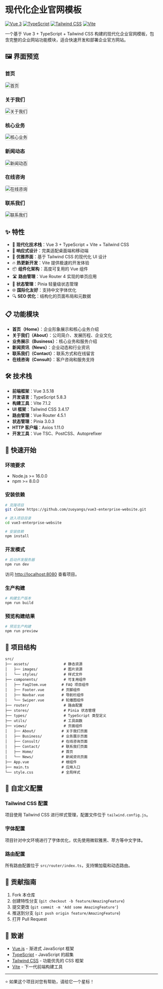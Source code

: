 # 现代化企业官网模板

[![Vue 3](https://img.shields.io/badge/Vue-3.5.18-4FC08D?style=flat&logo=vue.js&logoColor=white)](https://vuejs.org/)
[![TypeScript](https://img.shields.io/badge/TypeScript-5.8.3-3178C6?style=flat&logo=typescript&logoColor=white)](https://www.typescriptlang.org/)
[![Tailwind CSS](https://img.shields.io/badge/Tailwind%20CSS-3.4.17-06B6D4?style=flat&logo=tailwindcss&logoColor=white)](https://tailwindcss.com/)
[![Vite](https://img.shields.io/badge/Vite-7.1.2-646CFF?style=flat&logo=vite&logoColor=white)](https://vitejs.dev/)

一个基于 Vue 3 + TypeScript + Tailwind CSS 构建的现代化企业官网模板，包含完整的企业网站功能模块，适合快速开发和部署企业官方网站。

## 🖼️ 界面预览

### 首页
<img src="./首页.png" alt="首页" style="border: 1px solid #ccc; border-radius: 4px; max-width: 100%; height: auto;">

### 关于我们
<img src="./关于我们.png" alt="关于我们" style="border: 1px solid #ccc; border-radius: 4px; max-width: 100%; height: auto;">

### 核心业务
<img src="./核心业务.png" alt="核心业务" style="border: 1px solid #ccc; border-radius: 4px; max-width: 100%; height: auto;">

### 新闻动态
<img src="./新闻动态.png" alt="新闻动态" style="border: 1px solid #ccc; border-radius: 4px; max-width: 100%; height: auto;">

### 在线咨询
<img src="./在线咨询.png" alt="在线咨询" style="border: 1px solid #ccc; border-radius: 4px; max-width: 100%; height: auto;">

### 联系我们
<img src="./联系我们.png" alt="联系我们" style="border: 1px solid #ccc; border-radius: 4px; max-width: 100%; height: auto;">

## ✨ 特性

- 🚀 **现代化技术栈**：Vue 3 + TypeScript + Vite + Tailwind CSS
- 📱 **响应式设计**：完美适配桌面端和移动端
- 🎨 **优雅界面**：基于 Tailwind CSS 的现代化 UI 设计
- 🔥 **热更新开发**：Vite 提供极速的开发体验
- 📦 **组件化架构**：高度可复用的 Vue 组件
- 🛣️ **路由管理**：Vue Router 4 实现的单页应用
- 💾 **状态管理**：Pinia 轻量级状态管理
- 🌐 **国际化友好**：支持中文字体优化
- 🔍 **SEO 优化**：结构化的页面布局和元数据

## 📋 功能模块

- **首页（Home）**：企业形象展示和核心业务介绍
- **关于我们（About）**：公司简介、发展历程、企业文化
- **业务展示（Business）**：核心业务和服务介绍
- **新闻资讯（News）**：企业动态和行业资讯
- **联系我们（Contact）**：联系方式和在线留言
- **在线咨询（Consult）**：客户咨询和服务支持

## 🛠️ 技术栈

- **前端框架**：Vue 3.5.18
- **开发语言**：TypeScript 5.8.3
- **构建工具**：Vite 7.1.2
- **UI 框架**：Tailwind CSS 3.4.17
- **路由管理**：Vue Router 4.5.1
- **状态管理**：Pinia 3.0.3
- **HTTP 客户端**：Axios 1.11.0
- **开发工具**：Vue TSC、PostCSS、Autoprefixer

## 🚀 快速开始

### 环境要求

- Node.js >= 16.0.0
- npm >= 8.0.0

### 安装依赖

```bash
# 克隆项目
git clone https://github.com/zuoyangs/vue3-enterprise-website.git

# 进入项目目录
cd vue3-enterprise-website

# 安装依赖
npm install
```

### 开发模式

```bash
# 启动开发服务器
npm run dev
```

访问 [http://localhost:8080](http://localhost:8080) 查看项目。

### 生产构建

```bash
# 构建生产版本
npm run build
```

### 预览构建结果

```bash
# 预览生产构建
npm run preview
```

## 📁 项目结构

```
src/
├── assets/                # 静态资源
│   ├── images/            # 图片资源
│   └── styles/            # 样式文件
├── components/            # 可复用组件
│   ├── FaqItem.vue       # FAQ 项目组件
│   ├── Footer.vue        # 页脚组件
│   ├── Navbar.vue        # 导航栏组件
│   └── Swiper.vue        # 轮播图组件
├── router/                # 路由配置
├── stores/                # Pinia 状态管理
├── types/                 # TypeScript 类型定义
├── utils/                 # 工具函数
├── views/                 # 页面组件
│   ├── About/            # 关于我们页面
│   ├── Business/         # 业务展示页面
│   ├── Consult/          # 在线咨询页面
│   ├── Contact/          # 联系我们页面
│   ├── Home/             # 首页
│   └── News/             # 新闻资讯页面
├── App.vue               # 根组件
├── main.ts               # 应用入口
└── style.css             # 全局样式
```

## 🎨 自定义配置

### Tailwind CSS 配置

项目使用 Tailwind CSS 进行样式管理，配置文件位于 `tailwind.config.js`。

### 字体配置

项目针对中文环境进行了字体优化，优先使用微软雅黑、苹方等中文字体。

### 路由配置

所有路由配置位于 `src/router/index.ts`，支持懒加载和动态路由。

## 🤝 贡献指南

1. Fork 本仓库
2. 创建特性分支 (`git checkout -b feature/AmazingFeature`)
3. 提交更改 (`git commit -m 'Add some AmazingFeature'`)
4. 推送到分支 (`git push origin feature/AmazingFeature`)
5. 打开 Pull Request

## 🙏 致谢

- [Vue.js](https://vuejs.org/) - 渐进式 JavaScript 框架
- [TypeScript](https://www.typescriptlang.org/) - JavaScript 的超集
- [Tailwind CSS](https://tailwindcss.com/) - 功能优先的 CSS 框架
- [Vite](https://vitejs.dev/) - 下一代前端构建工具
---

⭐ 如果这个项目对您有帮助，请给它一个星标！

